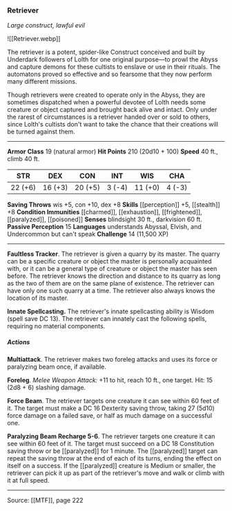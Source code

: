 ### Retriever
_Large construct, lawful evil_

![[Retriever.webp]]

The retriever is a potent, spider-like Construct conceived and built by Underdark followers of Lolth for one original purpose—to prowl the Abyss and capture demons for these cultists to enslave or use in their rituals. The automatons proved so effective and so fearsome that they now perform many different missions.

Though retrievers were created to operate only in the Abyss, they are sometimes dispatched when a powerful devotee of Lolth needs some creature or object captured and brought back alive and intact. Only under the rarest of circumstances is a retriever handed over or sold to others, since Lolth's cultists don't want to take the chance that their creations will be turned against them.



---

**Armor Class** 19 (natural armor)
**Hit Points** 210 (20d10 + 100)
**Speed** 40 ft., climb 40 ft.

| STR     | DEX     | CON     | INT     | WIS     | CHA     |
|---------|---------|---------|---------|---------|---------|
| 22 (+6) | 16 (+3) | 20 (+5) | 3 (-4) | 11 (+0) | 4 (-3) |

**Saving Throws** wis +5, con +10, dex +8
**Skills** [[perception]] +5, [[stealth]] +8
**Condition Immunities** [[charmed]], [[exhaustion]], [[frightened]], [[paralyzed]], [[poisoned]]
**Senses** blindsight 30 ft., darkvision 60 ft.
**Passive Perception** 15
**Languages** understands Abyssal, Elvish, and Undercommon but can't speak
**Challenge** 14 (11,500 XP)

---

**Faultless Tracker**. The retriever is given a quarry by its master. The quarry can be a specific creature or object the master is personally acquainted with, or it can be a general type of creature or object the master has seen before. The retriever knows the direction and distance to its quarry as long as the two of them are on the same plane of existence. The retriever can have only one such quarry at a time. The retriever also always knows the location of its master.

**Innate Spellcasting.** The retriever's innate spellcasting ability is Wisdom (spell save DC 13). The retriever can innately cast the following spells, requiring no material components.

##### Actions
**Multiattack**. The retriever makes two foreleg attacks and uses its force or paralyzing beam once, if available.

**Foreleg**. _Melee Weapon Attack:_ +11 to hit, reach 10 ft., one target. Hit: 15 (2d8 + 6) slashing damage.

**Force Beam**. The retriever targets one creature it can see within 60 feet of it. The target must make a DC 16 Dexterity saving throw, taking 27 (5d10) force damage on a failed save, or half as much damage on a successful one.

**Paralyzing Beam Recharge 5-6**. The retriever targets one creature it can see within 60 feet of it. The target must succeed on a DC 18 Constitution saving throw or be [[paralyzed]] for 1 minute. The [[paralyzed]] target can repeat the saving throw at the end of each of its turns, ending the effect on itself on a success. If the [[paralyzed]] creature is Medium or smaller, the retriever can pick it up as part of the retriever's move and walk or climb with it at full speed.


---

Source: [[MTF]], page 222